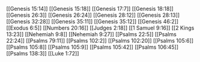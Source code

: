 [[Genesis 15:14]]
[[Genesis 15:18]]
[[Genesis 17:7]]
[[Genesis 18:18]]
[[Genesis 26:3]]
[[Genesis 26:24]]
[[Genesis 28:12]]
[[Genesis 28:13]]
[[Genesis 32:28]]
[[Genesis 35:11]]
[[Genesis 35:12]]
[[Genesis 46:2]]
[[Exodus 6:5]]
[[Numbers 20:16]]
[[Judges 2:18]]
[[1 Samuel 9:16]]
[[2 Kings 13:23]]
[[Nehemiah 9:8]]
[[Nehemiah 9:27]]
[[Psalms 22:5]]
[[Psalms 22:24]]
[[Psalms 79:11]]
[[Psalms 102:2]]
[[Psalms 102:20]]
[[Psalms 105:6]]
[[Psalms 105:8]]
[[Psalms 105:9]]
[[Psalms 105:42]]
[[Psalms 106:45]]
[[Psalms 138:3]]
[[Luke 1:72]]
